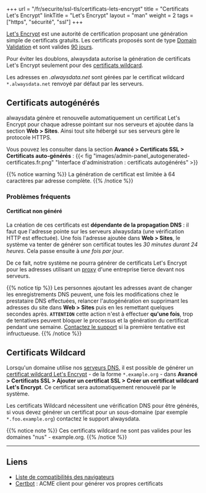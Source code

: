 +++
url = "/fr/securite/ssl-tls/certificats-lets-encrypt"
title = "Certificats Let's Encrypt"
linkTitle = "Let's Encrypt"
layout = "man"
weight = 2
tags = ["https", "sécurité", "ssl"]
+++

[Let's Encrypt](https://letsencrypt.org/fr/) est une autorité de certification proposant une génération simple de certificats gratuits. Les certificats proposés sont de type [Domain Validation](https://en.wikipedia.org/wiki/Domain-validated_certificate) et sont valides [90 jours](https://letsencrypt.org/2015/11/09/why-90-days.html).

Pour éviter les doublons, alwaysdata autorise la génération de certificats Let's Encrypt seulement pour des [certificats wildcard](security/ssl-tls/lets-encrypt#certificats-wildcard).

Les adresses en *.alwaysdata.net* sont gérées par le certificat wildcard `*.alwaysdata.net` renvoyé par défaut par les serveurs.

## Certificats autogénérés
alwaysdata génère et renouvelle automatiquement un certificat Let's Encrypt pour chaque adresse pointant sur nos serveurs et ajoutée dans la section **Web > Sites**. Ainsi tout site hébergé sur ses serveurs gère le protocole HTTPS.

Vous pouvez les consulter dans la section **Avancé > Certificats SSL > Certificats auto-générés** :
{{< fig "images/admin-panel_autogenerated-certificates.fr.png" "Interface d'administration : certificats autogénérés" >}}

{{% notice warning %}}
La génération de certificat est limitée à 64 caractères par adresse complète.
{{% /notice %}}

### Problèmes fréquents

#### Certificat non généré

La création de ces certificats est **dépendante de la propagation DNS** : il faut que l'adresse pointe sur les serveurs alwaysdata (une vérification HTTP est effectuée). Une fois l'adresse ajoutée dans **Web > Sites**, le système va tenter de générer son certificat toutes les *30 minutes durant 24 heures*. Cela passe ensuite à *une fois par jour*.

De ce fait, notre système ne pourra générer de certificats Let's Encrypt pour les adresses utilisant un [proxy](https://fr.wikipedia.org/wiki/Proxy_inverse) d'une entreprise tierce devant nos serveurs.

{{% notice tip %}}
Les personnes ajoutant les adresses avant de changer les enregistrements DNS peuvent, une fois les modifications chez le prestataire DNS effectuées, relancer l'autogénération en supprimant les adresses du site dans **Web > Sites** puis en les remettant quelques secondes après. **`ATTENTION`** cette action n'est à effectuer **qu'une fois**, trop de tentatives peuvent bloquer le processus et la génération du certificat pendant une semaine. [Contactez le support](https://admin.alwaysdata.com/support/add) si la première tentative est infructueuse.
{{% /notice %}}

## Certificats Wildcard

Lorsqu'un domaine utilise nos [serveurs DNS](remote-access/login-details), il est possible de générer un [certificat wildcard Let's Encrypt](https://en.wikipedia.org/wiki/Wildcard_certificate) - de la forme `*.example.org` - dans **Avancé > Certificats SSL > Ajouter un certificat SSL > Créer un certificat wildcard Let's Encrypt**. Ce certificat sera automatiquement renouvelé par le système.

Les certificats Wildcard nécessitent une vérification DNS pour être générés, si vous devez générer un certificat pour un sous-domaine (par exemple `*.foo.example.org`) contactez le support alwaysdata.

{{% notice note %}}
Ces certificats wildcard ne sont pas valides pour les domaines "nus" - example.org.
{{% /notice %}}

---

## Liens

- [Liste de compatibilités des navigateurs](https://letsencrypt.org/fr/docs/certificate-compatibility/)
- [Certbot](https://certbot.eff.org/) : ACME client pour générer vos propres certificats
